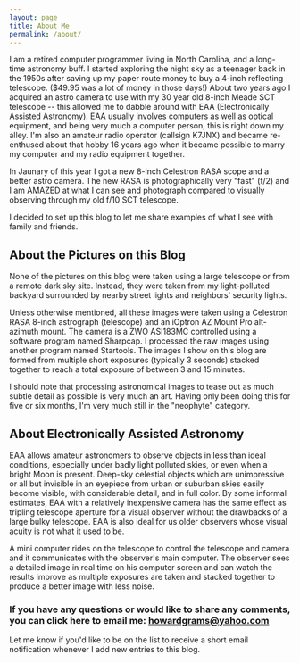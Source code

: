 ```yaml
---
layout: page
title: About Me
permalink: /about/
---
```


I am a retired computer programmer living in North Carolina, and a long-time astronomy buff. I started exploring the night sky as a teenager back in the 1950s after saving up my paper route money to buy a 4-inch reflecting telescope. ($49.95 was a lot of money in those days!) About two years ago I acquired an astro camera to use with my 30 year old 8-inch Meade SCT telescope -- this allowed me to dabble around with EAA (Electronically Assisted Astronomy). EAA usually involves computers as well as optical equipment, and being very much a computer person, this is right down my alley.  I'm also an amateur radio operator (callsign K7JNX) and became re-enthused about that hobby 16 years ago when it became possible to marry my computer and my radio equipment together.

In Jaunary of this year I got a new 8-inch Celestron RASA scope and a better astro camera.  The new RASA is photographically very "fast" (f/2) and I am AMAZED at what I can see and photograph compared to visually observing through my old f/10 SCT telescope.

I decided to set up this blog to let me share examples of what I see with family and friends.

## About the Pictures on this Blog

None of the pictures on this blog were taken using a large telescope or from a remote dark sky site. Instead, they were taken from my light-polluted backyard surrounded by nearby street lights and neighbors' security lights.

Unless otherwise mentioned, all these images were taken using a Celestron RASA 8-inch astrograph (telescope) and an iOptron AZ Mount Pro alt-azimuth mount. The camera is a ZWO ASI183MC controlled using a software program named Sharpcap. I processed the raw images using another program named Startools. The images I show on this blog are formed from multiple  short exposures (typically 3 seconds) stacked together to reach a total exposure of between 3 and 15 minutes.

I should note that processing astronomical images to tease out as much subtle detail as possible is very much an art.  Having only been doing this for five or six months, I'm very much still in the "neophyte" category.

## About Electronically Assisted Astronomy

EAA allows amateur astronomers to observe objects in less than ideal conditions, especially under badly light polluted skies, or even when a bright Moon is present. Deep-sky celestial objects which are unimpressive or all but invisible in an eyepiece from urban or suburban skies easily become visible, with considerable detail, and in full color. By some informal estimates, EAA with a relatively inexpensive camera has the same effect as tripling telescope aperture for a visual observer without the drawbacks of a large bulky telescope. EAA is also ideal for us older observers whose visual acuity is not what it used to be.

A mini computer rides on the telescope to control the telescope and camera and it communicates with the observer's main computer.  The observer sees a detailed image in real time on his computer screen and can watch the results improve as multiple exposures are taken and stacked together to produce a better image with less noise.


### If you have any questions or would like to share any comments, you can click here to email me: [howardgrams@yahoo.com](mailto:howardgrams@yahoo.com)

Let me know if you'd like to be on the list to receive a short email notification whenever I add new entries to this blog.